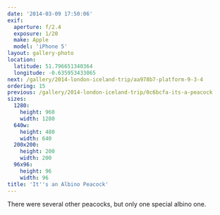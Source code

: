 ```yaml
---
date: '2014-03-09 17:50:06'
exif:
  aperture: f/2.4
  exposure: 1/20
  make: Apple
  model: 'iPhone 5'
layout: gallery-photo
location:
  latitude: 51.796651340364
  longitude: -0.635953433065
next: /gallery/2014-london-iceland-trip/aa978b7-platform-9-3-4
ordering: 15
previous: /gallery/2014-london-iceland-trip/0c6bcfa-its-a-peacock
sizes:
  1280:
    height: 960
    width: 1280
  640w:
    height: 480
    width: 640
  200x200:
    height: 200
    width: 200
  96x96:
    height: 96
    width: 96
title: 'It''s an Albino Peacock'
---
```


There were several other peacocks, but only one special albino one.
